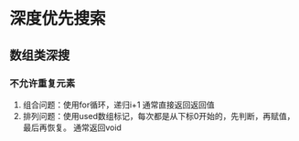 # 深度优先搜索
## 数组类深搜
### 不允许重复元素
1. 组合问题：使用for循环，递归i+1 通常直接返回返回值
2. 排列问题：使用used数组标记，每次都是从下标0开始的，先判断，再赋值，最后再恢复。 通常返回void